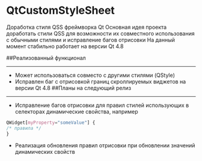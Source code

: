 # QtCustomStyleSheet
Доработка стиля QSS фреймворка Qt
Основная идея проекта доработать стили QSS для возможности их совместного использования с обычными стилями и исправление багов отрисовки
На данный момент стабильно работает на версии Qt 4.8

##Реализованный функционал
***
* Может использоваться совместо с другими стилями (QStyle)
* Исправлен баг с отрисовкой границ скроллируемых виджетов на версии Qt 4.8
##Планы на следующий релиз
***
* Исправление багов отрисовки для правил стилей использующих в селекторах динамические свойства, например
```css
QWidget[myProperty="someValue"] {
/* правила */
}
```
* Реализация обновления правил отрисовки при обновлении значений динамических свойств
